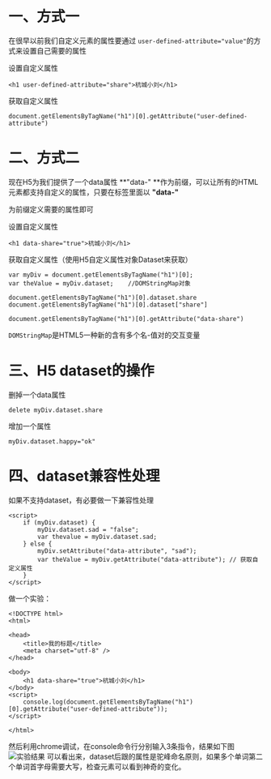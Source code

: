
# 一、方式一

在很早以前我们自定义元素的属性要通过 `user-defined-attribute="value"`的方式来设置自己需要的属性

设置自定义属性

```
<h1 user-defined-attribute="share">杭城小刘</h1>
```

获取自定义属性

```
document.getElementsByTagName("h1")[0].getAttribute("user-defined-attribute")
```

# 二、方式二

现在H5为我们提供了一个data属性  **"data-" **作为前缀，可以让所有的HTML元素都支持自定义的属性，只要在标签里面以 **"data-"**

为前缀定义需要的属性即可

设置自定义属性

```
<h1 data-share="true">杭城小刘</h1>
```

获取自定义属性（使用H5自定义属性对象Dataset来获取）

```
var myDiv = document.getElementsByTagName("h1")[0];
var theValue = myDiv.dataset;    //DOMStringMap对象

document.getElementsByTagName("h1")[0].dataset.share
document.getElementsByTagName("h1")[0].dataset["share"]
```

```
document.getElementsByTagName("h1")[0].getAttribute("data-share")
```

`DOMStringMap`是HTML5一种新的含有多个名-值对的交互变量

# 三、H5 dataset的操作

删掉一个data属性

```
delete myDiv.dataset.share
```

增加一个属性

```
myDiv.dataset.happy="ok"
```

# 四、dataset兼容性处理

如果不支持dataset，有必要做一下兼容性处理

```
<script>
    if (myDiv.dataset) {
        myDiv.dataset.sad = "false";
        var thevalue = myDiv.dataset.sad;
    } else {
        myDiv.setAttribute("data-attribute", "sad");
        var theValue = myDiv.getAttribute("data-attribute"); // 获取自定义属性
    }
</script>
```





做一个实验：

```
<!DOCTYPE html>
<html>

<head>
    <title>我的标题</title>
    <meta charset="utf-8" />
</head>

<body>
    <h1 data-share="true">杭城小刘</h1>
</body>
<script>
    console.log(document.getElementsByTagName("h1")[0].getAttribute("user-defined-attribute"));
</script>

</html>
```

然后利用chrome调试，在console命令行分别输入3条指令，结果如下图
![实验结果](https://fantasticlbp.gitbooks.io/knowledge-kit/assets/屏幕快照%202017-12-05%20下午10.19.04.png)
可以看出来，dataset后跟的属性是驼峰命名原则，如果多个单词第二个单词首字母需要大写，检查元素可以看到神奇的变化。

